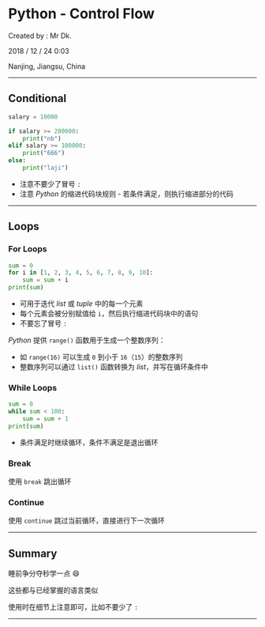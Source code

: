 # Python - Control Flow

Created by : Mr Dk.

2018 / 12 / 24 0:03

Nanjing, Jiangsu, China

---

## Conditional

```python
salary = 10000

if salary >= 200000:
    print("nb")
elif salary >= 100000:
    print("666")
else:
    print("laji")
```

* 注意不要少了冒号 `:`
* 注意 _Python_ 的缩进代码块规则 - 若条件满足，则执行缩进部分的代码

---

## Loops

### For Loops

```python
sum = 0
for i in [1, 2, 3, 4, 5, 6, 7, 8, 9, 10]:
    sum = sum + i
print(sum)
```

* 可用于迭代 _list_ 或 _tuple_ 中的每一个元素
* 每个元素会被分别赋值给 `i`，然后执行缩进代码块中的语句
* 不要忘了冒号 `:`

_Python_ 提供 `range()` 函数用于生成一个整数序列：

* 如 `range(16)` 可以生成 `0` 到小于 `16`（`15`）的整数序列
* 整数序列可以通过 `list()` 函数转换为 _list_，并写在循环条件中

### While Loops

```python
sum = 0
while sum < 100:
    sum = sum + 1
print(sum)
```

* 条件满足时继续循环，条件不满足是退出循环

### Break

使用 `break` 跳出循环

### Continue

使用 `continue` 跳过当前循环，直接进行下一次循环

---

## Summary

睡前争分夺秒学一点 :smile:

这些都与已经掌握的语言类似

使用时在细节上注意即可，比如不要少了 `:`

---

